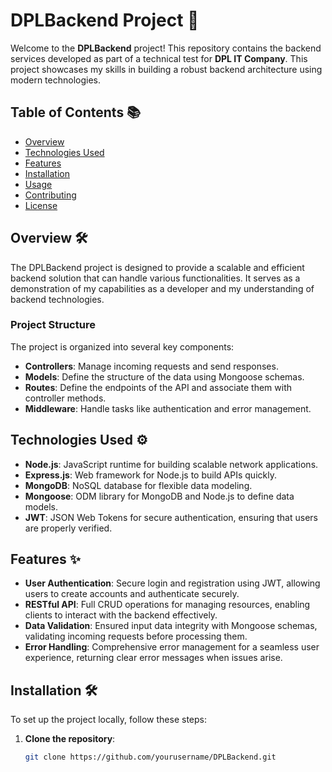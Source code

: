 # DPLBackend Project 🚀

Welcome to the **DPLBackend** project! This repository contains the backend services developed as part of a technical test for **DPL IT Company**. This project showcases my skills in building a robust backend architecture using modern technologies.

## Table of Contents 📚
- [Overview](#overview)
- [Technologies Used](#technologies-used)
- [Features](#features)
- [Installation](#installation)
- [Usage](#usage)
- [Contributing](#contributing)
- [License](#license)

## Overview 🛠️
The DPLBackend project is designed to provide a scalable and efficient backend solution that can handle various functionalities. It serves as a demonstration of my capabilities as a developer and my understanding of backend technologies.

### Project Structure
The project is organized into several key components:
- **Controllers**: Manage incoming requests and send responses.
- **Models**: Define the structure of the data using Mongoose schemas.
- **Routes**: Define the endpoints of the API and associate them with controller methods.
- **Middleware**: Handle tasks like authentication and error management.

## Technologies Used ⚙️
- **Node.js**: JavaScript runtime for building scalable network applications.
- **Express.js**: Web framework for Node.js to build APIs quickly.
- **MongoDB**: NoSQL database for flexible data modeling.
- **Mongoose**: ODM library for MongoDB and Node.js to define data models.
- **JWT**: JSON Web Tokens for secure authentication, ensuring that users are properly verified.

## Features ✨
- **User Authentication**: Secure login and registration using JWT, allowing users to create accounts and authenticate securely.
- **RESTful API**: Full CRUD operations for managing resources, enabling clients to interact with the backend effectively.
- **Data Validation**: Ensured input data integrity with Mongoose schemas, validating incoming requests before processing them.
- **Error Handling**: Comprehensive error management for a seamless user experience, returning clear error messages when issues arise.

## Installation 🛠️
To set up the project locally, follow these steps:

1. **Clone the repository**:
   ```bash
   git clone https://github.com/yourusername/DPLBackend.git
